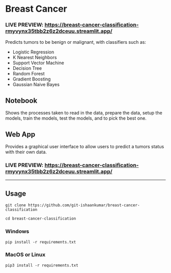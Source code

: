 # Breast Cancer
### LIVE PREVIEW: https://breast-cancer-classification-rmyvynx35tbb2z6z2dceuu.streamlit.app/
Predicts tumors to be benign or malignant, with classifiers such as:
- Logistic Regression
- K Nearest Neighbors
- Support Vector Machine
- Decision Tree
- Random Forest
- Gradient Boosting
- Gaussian Naive Bayes
## Notebook
Shows the processes taken to read in the data, prepare the data, setup the models, train the models, test the models, and to pick the best one.
## Web App
Provides a graphical user interface to allow users to predict a tumors status with their own data.
### LIVE PREVIEW: https://breast-cancer-classification-rmyvynx35tbb2z6z2dceuu.streamlit.app/
---
## Usage
```
git clone https://github.com/git-ishaankumar/breast-cancer-classification
```
```
cd breast-cancer-classification
```
### Windows
```
pip install -r requirements.txt
```
### MacOS or Linux
```
pip3 install -r requirements.txt
```
